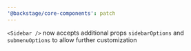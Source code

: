 ```yaml
---
'@backstage/core-components': patch
---
```


`<Sidebar />` now accepts additional props `sidebarOptions` and `submenuOptions` to allow further customization
